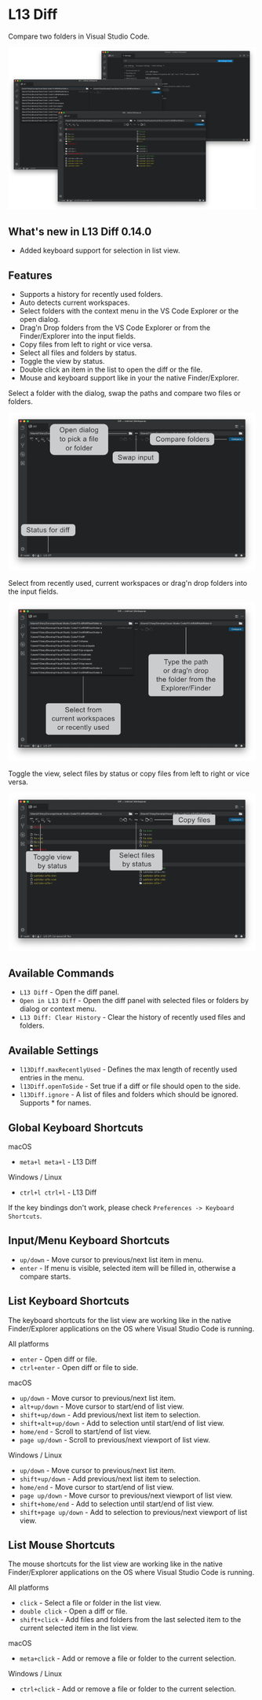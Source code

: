 # L13 Diff

Compare two folders in Visual Studio Code.

![L13 Diff](images/preview.png)

## What's new in L13 Diff 0.14.0

* Added keyboard support for selection in list view.

## Features

* Supports a history for recently used folders.
* Auto detects current workspaces.
* Select folders with the context menu in the VS Code Explorer or the open dialog.
* Drag'n Drop folders from the VS Code Explorer or from the Finder/Explorer into the input fields.
* Copy files from left to right or vi­ce ver­sa.
* Select all files and folders by status.
* Toggle the view by status.
* Double click an item in the list to open the diff or the file.
* Mouse and keyboard support like in your the native Finder/Explorer.

Select a folder with the dialog, swap the paths and compare two files or folders.

![L13 Diff Basics](images/preview-start.png)

Select from recently used, current workspaces or drag'n drop folders into the input fields.

![L13 Diff Menu](images/preview-menu.png)

Toggle the view, select files by status or copy files from left to right or vice versa.

![L13 Diff List](images/preview-diff.png)

## Available Commands

* `L13 Diff` - Open the diff panel.
* `Open in L13 Diff` - Open the diff panel with selected files or folders by dialog or context menu.
* `L13 Diff: Clear History` - Clear the history of recently used files and folders.

## Available Settings

* `l13Diff.maxRecentlyUsed` - Defines the max length of recently used entries in the menu.
* `l13Diff.openToSide` - Set true if a diff or file should open to the side.
* `l13Diff.ignore` - A list of files and folders which should be ignored. Supports * for names.

## Global Keyboard Shortcuts

macOS

* `meta+l meta+l` - L13 Diff

Windows / Linux

* `ctrl+l ctrl+l` - L13 Diff

If the key bindings don't work, please check `Preferences -> Keyboard Shortcuts`.

## Input/Menu Keyboard Shortcuts

* `up/down` - Move cursor to previous/next list item in menu.
* `enter` - If menu is visible, selected item will be filled in, otherwise a compare starts.

## List Keyboard Shortcuts

The keyboard shortcuts for the list view are working like in the native Finder/Explorer applications on the OS where Visual Studio Code is running.

All platforms

* `enter` - Open diff or file.
* `ctrl+enter` - Open diff or file to side.

macOS

* `up/down` - Move cursor to previous/next list item.
* `alt+up/down` - Move cursor to start/end of list view.
* `shift+up/down` - Add previous/next list item to selection.
* `shift+alt+up/down` - Add to selection until start/end of list view.
* `home/end` - Scroll to start/end of list view.
* `page up/down` - Scroll to previous/next viewport of list view.

Windows / Linux

* `up/down` - Move cursor to previous/next list item.
* `shift+up/down` - Add previous/next list item to selection.
* `home/end` - Move cursor to start/end of list view.
* `page up/down` - Move cursor to previous/next viewport of list view.
* `shift+home/end` - Add to selection until start/end of list view.
* `shift+page up/down` - Add to selection to previous/next viewport of list view.

## List Mouse Shortcuts

The mouse shortcuts for the list view are working like in the native Finder/Explorer applications on the OS where Visual Studio Code is running.

All platforms

* `click` - Select a file or folder in the list view.
* `double click` - Open a diff or file.
* `shift+click` - Add files and folders from the last selected item to the current selected item in the list view.

macOS

* `meta+click` - Add or remove a file or folder to the current selection.

Windows / Linux

* `ctrl+click` - Add or remove a file or folder to the current selection.